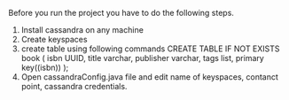 Before you run the project you have to do the following steps.
1. Install cassandra on any machine
2. Create keyspaces
3. create table using following commands
CREATE TABLE IF NOT EXISTS  book (
    isbn UUID,
    title varchar,
    publisher varchar,
    tags list<text>,
    primary key((isbn))
);
4. Open cassandraConfig.java file and edit name of keyspaces, contanct point, cassandra credentials.
